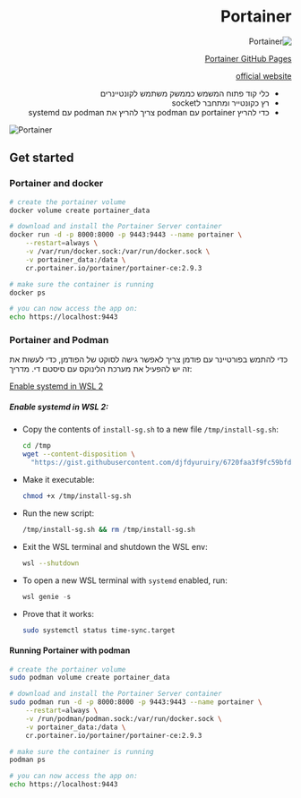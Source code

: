 <style>
  .rtl { direction:rtl;}
</style>
<div class="rtl">

# Portainer
![Portainer](../images/portainer.png)

[Portainer GitHub Pages](https://github.com/portainer/portainer)

[official website](https://www.portainer.io/)


- כלי קוד פתוח המשמש כממשק משתמש לקונטיינרים
- רץ כקונטייר ומתחבר לsocket
- כדי להריץ portainer עם podman צריך להריץ את podman עם systemd

</div>

![Portainer](../images/portainerUI.png)


## Get started

### Portainer and docker

```sh
# create the portainer volume
docker volume create portainer_data
```

```sh
# download and install the Portainer Server container
docker run -d -p 8000:8000 -p 9443:9443 --name portainer \
    --restart=always \
    -v /var/run/docker.sock:/var/run/docker.sock \
    -v portainer_data:/data \
    cr.portainer.io/portainer/portainer-ce:2.9.3
```

```sh
# make sure the container is running
docker ps
```

```sh
# you can now access the app on:
echo https://localhost:9443
```

### Portainer and Podman

כדי להתמש בפורטיינר עם פודמן צריך לאפשר גישה לסוקט של הפודמן, כדי לעשות את זה יש להפעיל את מערכת הלינוקס עם סיסטם די. מדריך:

[Enable systemd in WSL 2](https://gist.github.com/djfdyuruiry/6720faa3f9fc59bfdf6284ee1f41f950)

##### Enable systemd in WSL 2:

- Copy the contents of `install-sg.sh` to a new file `/tmp/install-sg.sh`:

  ```bash
  cd /tmp
  wget --content-disposition \
    "https://gist.githubusercontent.com/djfdyuruiry/6720faa3f9fc59bfdf6284ee1f41f950/raw/952347f805045ba0e6ef7868b18f4a9a8dd2e47a/install-sg.sh"
  ```

- Make it executable:

  ```bash
  chmod +x /tmp/install-sg.sh
  ```

- Run the new script:

  ```bash
  /tmp/install-sg.sh && rm /tmp/install-sg.sh
  ```

- Exit the WSL terminal and shutdown the WSL env:

  ```bash
  wsl --shutdown
  ```

- To open a new WSL terminal with `systemd` enabled, run:

  ```powershell
  wsl genie -s
  ```

- Prove that it works:

  ```bash
  sudo systemctl status time-sync.target
  ```

#### Running Portainer with podman
```sh
# create the portainer volume
sudo podman volume create portainer_data
```

```sh
# download and install the Portainer Server container
sudo podman run -d -p 8000:8000 -p 9443:9443 --name portainer \
    --restart=always \
    -v /run/podman/podman.sock:/var/run/docker.sock \
    -v portainer_data:/data \
    cr.portainer.io/portainer/portainer-ce:2.9.3
```

```sh
# make sure the container is running
podman ps
```

```sh
# you can now access the app on:
echo https://localhost:9443
```
